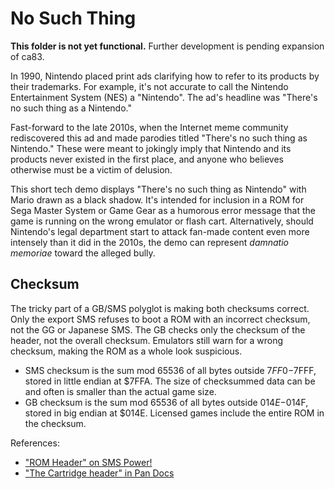 No Such Thing
=============

**This folder is not yet functional.**
Further development is pending expansion of ca83.

In 1990, Nintendo placed print ads clarifying how to refer to
its products by their trademarks.  For example, it's not accurate
to call the Nintendo Entertainment System (NES) a "Nintendo".
The ad's headline was "There's no such thing as a Nintendo."

Fast-forward to the late 2010s, when the Internet meme community
rediscovered this ad and made parodies titled "There's no such
thing as Nintendo."  These were meant to jokingly imply that
Nintendo and its products never existed in the first place, and
anyone who believes otherwise must be a victim of delusion.

This short tech demo displays "There's no such thing as Nintendo"
with Mario drawn as a black shadow.  It's intended for inclusion in
a ROM for Sega Master System or Game Gear as a humorous error message
that the game is running on the wrong emulator or flash cart.
Alternatively, should Nintendo's legal department start to attack
fan-made content even more intensely than it did in the 2010s,
the demo can represent _damnatio memoriae_ toward the alleged bully.

Checksum
--------
The tricky part of a GB/SMS polyglot is making both checksums
correct.  Only the export SMS refuses to boot a ROM with an incorrect
checksum, not the GG or Japanese SMS.  The GB checks only the
checksum of the header, not the overall checksum.  Emulators still
warn for a wrong checksum, making the ROM as a whole look suspicious.

* SMS checksum is the sum mod 65536 of all bytes outside $7FF0-$7FFF,
  stored in little endian at $7FFA.  The size of checksummed data
  can be and often is smaller than the actual game size.
* GB checksum is the sum mod 65536 of all bytes outside $014E-$014F,
  stored in big endian at $014E.  Licensed games include the entire
  ROM in the checksum.

References:

* ["ROM Header" on SMS Power!](https://www.smspower.org/Development/ROMHeader)
* ["The Cartridge header" in Pan Docs](https://gbdev.io/pandocs/#the-cartridge-header)
